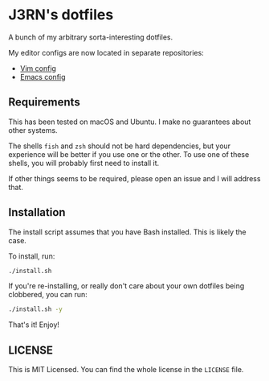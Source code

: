 # J3RN's dotfiles

A bunch of my arbitrary sorta-interesting dotfiles.

My editor configs are now located in separate repositories:
- [Vim config](https://github.com/J3RN/vim-config)
- [Emacs config](https://github.com/J3RN/emacs-config)

## Requirements

This has been tested on macOS and Ubuntu. I make no guarantees about other systems.

The shells `fish` and `zsh` should not be hard dependencies, but your experience will be better if you use one or the other. To use one of these shells, you will probably first need to install it.

If other things seems to be required, please open an issue and I will address that.

## Installation

The install script assumes that you have Bash installed. This is likely the case.

To install, run:
```bash
./install.sh
```

If you're re-installing, or really don't care about your own dotfiles being clobbered, you can run:
```bash
./install.sh -y
```

That's it! Enjoy!

## LICENSE

This is MIT Licensed. You can find the whole license in the `LICENSE` file.
